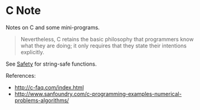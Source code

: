 # C Note

Notes on C and some mini-programs.

> Nevertheless, C retains the basic philosophy that programmers know what they are doing; it only requires that they state their intentions explicitly.

See [Safety](safety.md) for string-safe functions.

References:

- http://c-faq.com/index.html
- http://www.sanfoundry.com/c-programming-examples-numerical-problems-algorithms/
